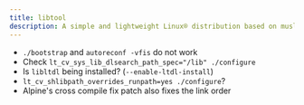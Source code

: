 ```yaml
---
title: libtool
description: A simple and lightweight Linux® distribution based on musl libc and toybox
---
```


- `./bootstrap` and `autoreconf -vfis` do not work
- Check `lt_cv_sys_lib_dlsearch_path_spec="/lib" ./configure`
- Is `libltdl` being installed? (`--enable-ltdl-install`)
- `lt_cv_shlibpath_overrides_runpath=yes ./configure`?
- Alpine's cross compile fix patch also fixes the link order
